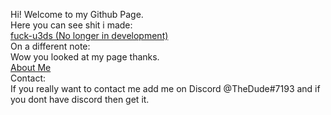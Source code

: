 Hi! Welcome to my Github Page. <br />
Here you can see shit i made: <br />
<a href="https://github.com/TheDude42069/fuck-u3DS">fuck-u3ds (No longer in development)</a> <br />
On a different note: <br />
Wow you looked at my page thanks. <br />
<a href="aboutme.md">About Me</a> <br />
Contact: <br />
If you really want to contact me add me on Discord @TheDude#7193 and if you dont have discord then get it. <br />
